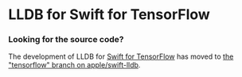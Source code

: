 # LLDB for Swift for TensorFlow

### Looking for the source code?

The development of LLDB for [Swift for TensorFlow](https://github.com/tensorflow/swift)
has moved to [the "tensorflow" branch on apple/swift-lldb](https://github.com/apple/swift-lldb/tree/tensorflow).

